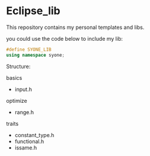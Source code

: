 # Eclipse_lib

This repository contains my personal templates and libs.

you could use the code below to include my lib:
```cpp
#define SYONE_LIB
using namespace syone;
```
Structure:

basics
- input.h

optimize
- range.h

traits
- constant_type.h
- functional.h
- issame.h

